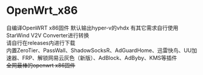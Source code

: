 # OpenWrt_x86
自编译OpenWRT x86固件 默认输出hyper-v的vhdx 有其它需求自行使用StarWind V2V Converter进行转换  
请自行在releases内进行下载  
内置ZeroTier、PassWall、ShadowSocksR、AdGuardHome、迅雷快鸟、UU加速器、FRP、解锁网易云灰色（新版）、AdBlock、AdByby、KMS等插件  
~~全网最棒的openwrt x86固件~~
